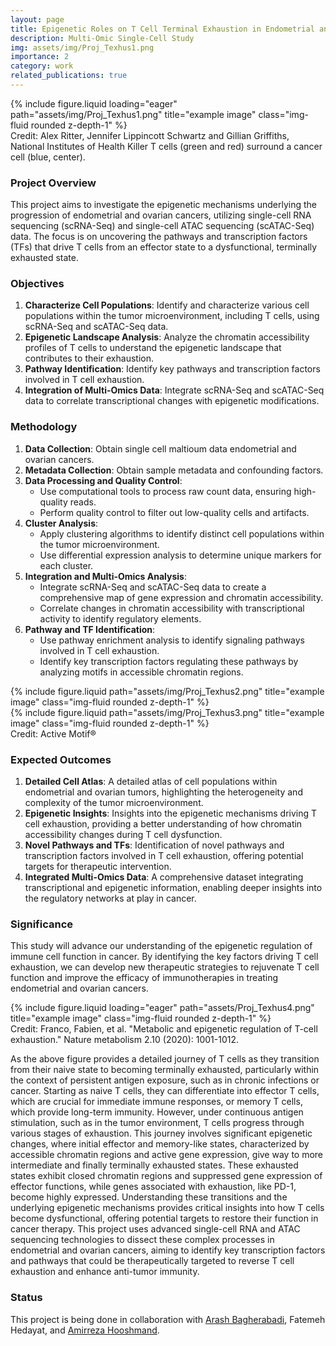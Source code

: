 ```yaml
---
layout: page
title: Epigenetic Roles on T Cell Terminal Exhaustion in Endometrial and Ovarian Cancers
description: Multi-Omic Single-Cell Study
img: assets/img/Proj_Texhus1.png
importance: 2
category: work
related_publications: true
---
```


<div class="row">
    <div class="col-sm mt-3 mt-md-0">
        {% include figure.liquid loading="eager" path="assets/img/Proj_Texhus1.png" title="example image" class="img-fluid rounded z-depth-1" %}
    </div>
</div>
<div class="caption">
    Credit: Alex Ritter, Jennifer Lippincott Schwartz and Gillian Griffiths, National Institutes of Health Killer T cells (green and red) surround a cancer cell (blue, center).
</div>

### Project Overview

This project aims to investigate the epigenetic mechanisms underlying the progression of endometrial and ovarian cancers, utilizing single-cell RNA sequencing (scRNA-Seq) and single-cell ATAC sequencing (scATAC-Seq) data. The focus is on uncovering the pathways and transcription factors (TFs) that drive T cells from an effector state to a dysfunctional, terminally exhausted state.

### Objectives

1. **Characterize Cell Populations**: Identify and characterize various cell populations within the tumor microenvironment, including T cells, using scRNA-Seq and scATAC-Seq data.
2. **Epigenetic Landscape Analysis**: Analyze the chromatin accessibility profiles of T cells to understand the epigenetic landscape that contributes to their exhaustion.
3. **Pathway Identification**: Identify key pathways and transcription factors involved in T cell exhaustion.
4. **Integration of Multi-Omics Data**: Integrate scRNA-Seq and scATAC-Seq data to correlate transcriptional changes with epigenetic modifications.

### Methodology

1. **Data Collection**: Obtain single cell maltioum data endometrial and ovarian cancers.
2. **Metadata Collection**: Obtain sample metadata and confounding factors.
3. **Data Processing and Quality Control**:
   - Use computational tools to process raw count data, ensuring high-quality reads.
   - Perform quality control to filter out low-quality cells and artifacts.
4. **Cluster Analysis**:
   - Apply clustering algorithms to identify distinct cell populations within the tumor microenvironment.
   - Use differential expression analysis to determine unique markers for each cluster.
5. **Integration and Multi-Omics Analysis**:
   - Integrate scRNA-Seq and scATAC-Seq data to create a comprehensive map of gene expression and chromatin accessibility.
   - Correlate changes in chromatin accessibility with transcriptional activity to identify regulatory elements.
6. **Pathway and TF Identification**:
   - Use pathway enrichment analysis to identify signaling pathways involved in T cell exhaustion.
   - Identify key transcription factors regulating these pathways by analyzing motifs in accessible chromatin regions.

<div class="row justify-content-sm-center">
    <div class="col-sm-4 mt-3 mt-md-0">
        {% include figure.liquid path="assets/img/Proj_Texhus2.png" title="example image" class="img-fluid rounded z-depth-1" %}
    </div>
    <div class="col-sm-8 mt-3 mt-md-0">
        {% include figure.liquid path="assets/img/Proj_Texhus3.png" title="example image" class="img-fluid rounded z-depth-1" %}
    </div>
</div>
<div class="caption">
    Credit: Active Motif®
</div>

### Expected Outcomes

1. **Detailed Cell Atlas**: A detailed atlas of cell populations within endometrial and ovarian tumors, highlighting the heterogeneity and complexity of the tumor microenvironment.
2. **Epigenetic Insights**: Insights into the epigenetic mechanisms driving T cell exhaustion, providing a better understanding of how chromatin accessibility changes during T cell dysfunction.
3. **Novel Pathways and TFs**: Identification of novel pathways and transcription factors involved in T cell exhaustion, offering potential targets for therapeutic intervention.
4. **Integrated Multi-Omics Data**: A comprehensive dataset integrating transcriptional and epigenetic information, enabling deeper insights into the regulatory networks at play in cancer.

### Significance

This study will advance our understanding of the epigenetic regulation of immune cell function in cancer. By identifying the key factors driving T cell exhaustion, we can develop new therapeutic strategies to rejuvenate T cell function and improve the efficacy of immunotherapies in treating endometrial and ovarian cancers.

<div class="row">
    <div class="col-sm mt-3 mt-md-0">
        {% include figure.liquid loading="eager" path="assets/Proj_Texhus4.png" title="example image" class="img-fluid rounded z-depth-1" %}
    </div>
</div>
<div class="caption">
    Credit: Franco, Fabien, et al. "Metabolic and epigenetic regulation of T-cell exhaustion." Nature metabolism 2.10 (2020): 1001-1012.
</div>

As the above figure provides a detailed journey of T cells as they transition from their naive state to becoming terminally exhausted, particularly within the context of persistent antigen exposure, such as in chronic infections or cancer. Starting as naive T cells, they can differentiate into effector T cells, which are crucial for immediate immune responses, or memory T cells, which provide long-term immunity. However, under continuous antigen stimulation, such as in the tumor environment, T cells progress through various stages of exhaustion. This journey involves significant epigenetic changes, where initial effector and memory-like states, characterized by accessible chromatin regions and active gene expression, give way to more intermediate and finally terminally exhausted states. These exhausted states exhibit closed chromatin regions and suppressed gene expression of effector functions, while genes associated with exhaustion, like PD-1, become highly expressed. Understanding these transitions and the underlying epigenetic mechanisms provides critical insights into how T cells become dysfunctional, offering potential targets to restore their function in cancer therapy. This project uses advanced single-cell RNA and ATAC sequencing technologies to dissect these complex processes in endometrial and ovarian cancers, aiming to identify key transcription factors and pathways that could be therapeutically targeted to reverse T cell exhaustion and enhance anti-tumor immunity.

### Status

This project is being done in collaboration with [Arash Bagherabadi](https://sites.google.com/view/arash-bagherabadi/about), Fatemeh Hedayat, and [Amirreza Hooshmand](https://sites.google.com/view/amirreza-hooshmand).  
